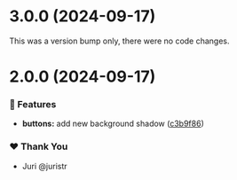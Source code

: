 # 3.0.0 (2024-09-17)

This was a version bump only, there were no code changes.

# 2.0.0 (2024-09-17)


### 🚀 Features

- **buttons:** add new background shadow ([c3b9f86](https://github.com/anacondong/my-monorepo/commit/c3b9f86))

### ❤️  Thank You

- Juri @juristr